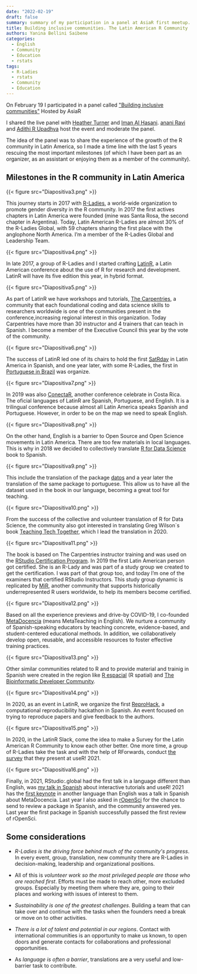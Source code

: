 ```yaml
---
date: "2022-02-19"
draft: false
summary: summary of my participation in a panel at AsiaR first meetup.
title: Building inclusive communities. The Latin American R Community
authors: Yanina Bellini Saibene
categories:
  - English
  - Community
  - Education
  - rstats
tags: 
  - R-Ladies
  - rstats
  - Community
  - Education
---
```


On February 19 I participated in a panel called ["Building inclusive communities"](https://twitter.com/AsiaR_comm/status/1491916831522639876?s=20&t=eZl8e_Yn341iAaL05tms7w) Hosted by AsiaR


I shared the live panel with [Heather Turner](https://www.heatherturner.net/) and  [Iman Al Hasani](). [anani Ravi](http://www.talarify.co.za/About-Us/) and [Adithi R Upadhya](https://twitter.com/malvikaSharan) host the event and moderate the panel.


The idea of the panel was to share the experience of the growth of the R community in Latin America, so I made a time line with the last 5 years rescuing the most important milestones (of which I have been part as an organizer, as an assistant or enjoying them as a member of the community).

## Milestones in the R community in Latin America

{{< figure src="Diapositiva3.png" >}}

This journey starts in 2017 with [R-Ladies](https://rladies.org/), a world-wide organization to promote gender diversity in the R community. In 2017 the first actives chapters in Latin America were founded (mine was Santa Rosa, the second chapter in Argentina). Today, Latin American R-Ladies are almost 30% of the R-Ladies Global, with 59 chapters sharing the first place with the anglophone North America. I’m a member of the R-Ladies Global and Leadership Team.

{{< figure src="Diapositiva4.png" >}}

In late 2017, a group of R-Ladies and I started crafting [LatinR](https://latin-r.com/), a Latin American conference about the use of R for research and development. LatinR will have its five edition this year, in hybrid format.   

{{< figure src="Diapositiva5.png" >}}

As part of LatinR we have workshops and tutorials, [The Carpentries](https://carpentries.org/), a community that each foundational coding and data science skills to researchers worldwide is one of the communities present in the conference,increasing regional interest in this organization. Today Carpentries have more than 30 instructor and 4 trainers that can teach in Spanish. I become a member of the Executive Council this year by the vote of the community. 

{{< figure src="Diapositiva6.png" >}}

The success of LatinR led one of its chairs to hold the first [SatRday](https://santiago2020.satrdays.org/) in Latin America in Spanish, and one year later, with some R-Ladies, the first in [Portuguese in Brazil](https://saopaulo2019.satrdays.org/) was organize. 

{{< figure src="Diapositiva7.png" >}}

In 2019 was also [ConectaR](https://www.conectar2019.org/), another conference celebrate in Costa Rica. 
The oficial languages of LatinR are Spanish, Portuguese, and English. It is a trilingual conference because almost all Latin America speaks Spanish and Portuguese. However, in order to be on the map we need to speak English.  

{{< figure src="Diapositiva8.png" >}}

On the other hand, English is a barrier to Open Source and Open Science movements in Latin America. There are too few materials in local languages. This is why in 2018 we decided to collectively translate [R for Data Science](https://es.r4ds.hadley.nz/) book to Spanish. 

{{< figure src="Diapositiva9.png" >}}

This include the translation of the package [datos](https://github.com/cienciadedatos/datos) and a year later the translation of the same package to portuguese.  This allow us to have all the dataset used in the book in our language, becoming a great tool for teaching.

{{< figure src="Diapositiva10.png" >}}

From the success of the collective and volunteer translation of R for Data Science, the community also got interested in translating Greg Wilson´s book [Teaching Tech Together](http://teachtogether.tech/es/index.html), which I lead the translation in 2020. 

{{< figure src="Diapositiva11.png" >}}

The book is based on The Carpentries instructor training and was used on the [RStudio Certification Program](https://education.rstudio.com/trainers/). In 2019 the first Latin American person got certified. She is an R-Lady and was part of a study group we created to get the certification. I was part of that group too, and today I’m one of the examiners that certified RStudio Instructors. This study group dynamic is replicated by [MiR](https://mircommunity.com/), another community that supports historically underrepresented R users worldwide, to help its members become certified.

{{< figure src="Diapositiva12.png" >}}

Based on all the experience previews and drive-by COVID-19, I co-founded [MetaDocencia](www.metadocencia.org) (means MetaTeaching in English). We nurture a community of Spanish-speaking educators by teaching concrete, evidence-based, and student-centered educational methods. In addition, we collaboratively develop open, reusable, and accessible resources to foster effective training practices.

{{< figure src="Diapositiva13.png" >}}

Other similar communities related to R and to provide material and trainig in Spanish were created in the region like [R espacial](https://rspatial_es.gitlab.io/) (R spatial) and [The Bioinformatic Developer Community](https://comunidadbioinfo.github.io/).

{{< figure src="Diapositiva14.png" >}}

In 2020, as an event in LatinR, we organize the first [ReproHack](https://sheffield-university.shinyapps.io/latinr2020-reprohack-es/), a computational reproducibility hackathon in Spanish. An event focused on trying to reproduce papers and give feedback to the authors.

{{< figure src="Diapositiva15.png" >}}

In 2020, in the LatinR Slack, come the idea to make a Survey for the Latin American R Community to know each other better.  One more time, a group of R-Ladies take the task and with the help of RForwards, conduct [the survey](https://encuesta-user2021-en.netlify.app) that they present at useR! 2021.

{{< figure src="Diapositiva16.png" >}}

Finally, in 2021, RStudio:.global had the first talk in a language different than English, was [my talk in Spanish](https://www.rstudio.com/resources/rstudioglobal-2021/on-programming-teaching-and-building-interactive-tutorials-with-learnr/) about interactive tutorials and useR! 2021 has the [first keynote](https://youtu.be/eQBaa395hPk) in another language than English was a talk in Spanish about MetaDocencia. Last year I also asked in [rOpenSci](https://ropensci.org/) for the chance to send to review a package in Spanish, and the community answered yes. Last year the first package in Spanish successfully passed the first review of rOpenSci.

## Some considerations

* _R-Ladies is the driving force behind much of the community's progress_.  In every event, group, translation, new community there are R-Ladies in decision-making, leadership and organizational positions.

* All of this is _volunteer work so the most privileged people are those who are reached first_.  Efforts must be made to reach other, more excluded groups.  Especially by meeting them where they are, going to their places and working with issues of interest to them.

* _Sustainability is one of the greatest challenges_.  Building a team that can take over and continue with the tasks when the founders need a break or move on to other activities.

* _There is a lot of talent and potential in our regions_.  Contact with international communities is an opportunity to make us known, to open doors and generate contacts for collaborations and professional opportunities.

* As _language is often a barrier_, translations are a very useful and low-barrier task to contribute.
